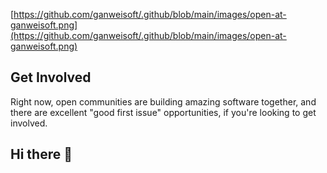 
[https://github.com/ganweisoft/.github/blob/main/images/open-at-ganweisoft.png](https://github.com/ganweisoft/.github/blob/main/images/open-at-ganweisoft.png)

## Get Involved
Right now, open communities are building amazing software together, and there are excellent "good first issue" opportunities, if you're looking to get involved.

## Hi there 👋

<!--

**Here are some ideas to get you started:**

🙋‍♀️ A short introduction - what is your organization all about?
🌈 Contribution guidelines - how can the community get involved?
👩‍💻 Useful resources - where can the community find your docs? Is there anything else the community should know?
🍿 Fun facts - what does your team eat for breakfast?
🧙 Remember, you can do mighty things with the power of [Markdown](https://docs.github.com/github/writing-on-github/getting-started-with-writing-and-formatting-on-github/basic-writing-and-formatting-syntax)
-->
